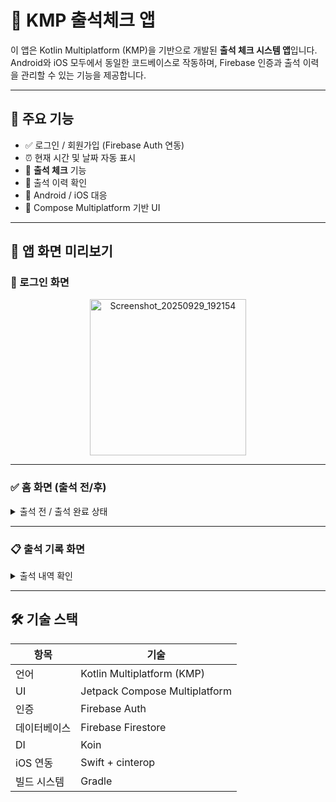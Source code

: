 # 📲 KMP 출석체크 앱

이 앱은 Kotlin Multiplatform (KMP)을 기반으로 개발된 **출석 체크 시스템 앱**입니다.  
Android와 iOS 모두에서 동일한 코드베이스로 작동하며, Firebase 인증과 출석 이력을 관리할 수 있는 기능을 제공합니다.

---

## 🧩 주요 기능

- ✅ 로그인 / 회원가입 (Firebase Auth 연동)
- ⏰ 현재 시간 및 날짜 자동 표시
- 📍 **출석 체크** 기능
- 📖 출석 이력 확인
- 🧭 Android / iOS 대응
- 🧪 Compose Multiplatform 기반 UI

---

## 📸 앱 화면 미리보기

### 🔐 로그인 화면

<p align="center">
  <img width="250" alt="Screenshot_20250929_192154" src="https://github.com/user-attachments/assets/9438b72e-8b61-469a-9950-453aec9e2970" />

</p>

---

### ✅ 홈 화면 (출석 전/후)

<details>
<summary>출석 전 / 출석 완료 상태</summary>

<p align="center">
  <img width="250" alt="Screenshot_20250929_191420" src="https://github.com/user-attachments/assets/7ea72f36-590b-4c6e-b201-6c451ffd8a84" />

  <img width="250" alt="Screenshot_20250929_191504" src="https://github.com/user-attachments/assets/e814f819-79bf-42ca-adea-4174be4d13fe" />

</p>

</details>

---

### 📋 출석 기록 화면

<details>
<summary>출석 내역 확인</summary>

<p align="center">
  <img width="250" alt="Screenshot_20250929_192119" src="https://github.com/user-attachments/assets/788ec2e2-75f0-4454-96db-3a7ad5d2a20f" />

</p>

</details>

---

## 🛠 기술 스택

| 항목 | 기술 |
|------|------|
| 언어 | Kotlin Multiplatform (KMP) |
| UI | Jetpack Compose Multiplatform |
| 인증 | Firebase Auth |
| 데이터베이스 | Firebase Firestore |
| DI | Koin |
| iOS 연동 | Swift + cinterop |
| 빌드 시스템 | Gradle |
